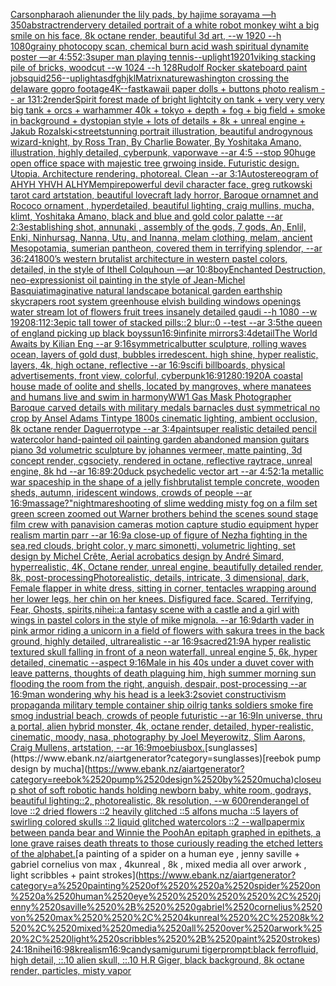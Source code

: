 [Carson](https://www.ebank.nz/aiartgenerator?category=Carson)[pharaoh alien](https://www.ebank.nz/aiartgenerator?category=pharaoh%2520alien)[under the lily pads, by hajime sorayama —h 350](https://www.ebank.nz/aiartgenerator?category=under%2520the%2520lily%2520pads%2C%2520by%2520hajime%2520sorayama%2520%E2%80%94h%2520350)[abstract](https://www.ebank.nz/aiartgenerator?category=abstract)[render](https://www.ebank.nz/aiartgenerator?category=render)[very detailed portrait of a white robot monkey wiht a big smile on his face, 8k octane render, beautiful 3d art, --w 1920 --h 1080](https://www.ebank.nz/aiartgenerator?category=very%2520detailed%2520portrait%2520of%2520a%2520white%2520robot%2520monkey%2520wiht%2520a%2520big%2520smile%2520on%2520his%2520face%2C%25208k%2520octane%2520render%2C%2520beautiful%25203d%2520art%2C%2520--w%25201920%2520--h%25201080)[grainy photocopy scan, chemical burn acid wash spiritual dynamite poster —ar 4:5](https://www.ebank.nz/aiartgenerator?category=grainy%2520photocopy%2520scan%2C%2520chemical%2520burn%2520acid%2520wash%2520spiritual%2520dynamite%2520poster%2520%E2%80%94ar%25204%3A5)[5](https://www.ebank.nz/aiartgenerator?category=5)[2:3](https://www.ebank.nz/aiartgenerator?category=2%3A3)[super man playing tennis](https://www.ebank.nz/aiartgenerator?category=super%2520man%2520playing%2520tennis)[--uplight](https://www.ebank.nz/aiartgenerator?category=--uplight)[1920](https://www.ebank.nz/aiartgenerator?category=1920)[1](https://www.ebank.nz/aiartgenerator?category=1)[viking stacking pile of bricks, woodcut --w 1024 --h 128](https://www.ebank.nz/aiartgenerator?category=viking%2520stacking%2520pile%2520of%2520bricks%2C%2520woodcut%2520--w%25201024%2520--h%2520128)[Rudolf Rocker skateboard paint job](https://www.ebank.nz/aiartgenerator?category=Rudolf%2520Rocker%2520skateboard%2520paint%2520job)[squid](https://www.ebank.nz/aiartgenerator?category=squid)[256](https://www.ebank.nz/aiartgenerator?category=256)[--uplight](https://www.ebank.nz/aiartgenerator?category=--uplight)[asdfghjkl](https://www.ebank.nz/aiartgenerator?category=asdfghjkl)[Matrix](https://www.ebank.nz/aiartgenerator?category=Matrix)[nature](https://www.ebank.nz/aiartgenerator?category=nature)[washington crossing the delaware gopro footage](https://www.ebank.nz/aiartgenerator?category=washington%2520crossing%2520the%2520delaware%2520gopro%2520footage)[4K](https://www.ebank.nz/aiartgenerator?category=4K)[--fast](https://www.ebank.nz/aiartgenerator?category=--fast)[kawaii paper dolls + buttons photo realism -- ar 13](https://www.ebank.nz/aiartgenerator?category=kawaii%2520paper%2520dolls%2520%2B%2520buttons%2520photo%2520realism%2520--%2520ar%252013)[1:2](https://www.ebank.nz/aiartgenerator?category=1%3A2)[render](https://www.ebank.nz/aiartgenerator?category=render)[Spirit forest made of bright light](https://www.ebank.nz/aiartgenerator?category=Spirit%2520forest%2520made%2520of%2520bright%2520light)[city on tank + very very very big tank + orcs + warhammer 40k + tokyo + depth + fog + big field + smoke in background + dystopian style + lots of details + 8k + unreal engine + Jakub Rozalski](https://www.ebank.nz/aiartgenerator?category=city%2520on%2520tank%2520%2B%2520very%2520very%2520very%2520big%2520tank%2520%2B%2520orcs%2520%2B%2520warhammer%252040k%2520%2B%2520tokyo%2520%2B%2520depth%2520%2B%2520fog%2520%2B%2520big%2520field%2520%2B%2520smoke%2520in%2520background%2520%2B%2520dystopian%2520style%2520%2B%2520lots%2520of%2520details%2520%2B%25208k%2520%2B%2520unreal%2520engine%2520%2B%2520Jakub%2520Rozalski)[<street](https://www.ebank.nz/aiartgenerator?category=%3Cstreet)[stunning portrait illustration, beautiful androgynous wizard-knight, by Ross Tran, By Charlie Bowater, By Yoshitaka Amano, illustration, highly detailed, cyberpunk, vaporwave --ar 4:5 --stop 90](https://www.ebank.nz/aiartgenerator?category=stunning%2520portrait%2520illustration%2C%2520beautiful%2520androgynous%2520wizard-knight%2C%2520by%2520Ross%2520Tran%2C%2520By%2520Charlie%2520Bowater%2C%2520By%2520Yoshitaka%2520Amano%2C%2520illustration%2C%2520highly%2520detailed%2C%2520cyberpunk%2C%2520vaporwave%2520--ar%25204%3A5%2520--stop%252090)[huge open office space with majestic tree grwoing inside. Futuristic design. Utopia. Architecture rendering. photoreal. Clean --ar 3:1](https://www.ebank.nz/aiartgenerator?category=huge%2520open%2520office%2520space%2520with%2520majestic%2520tree%2520grwoing%2520inside.%2520Futuristic%2520design.%2520Utopia.%2520Architecture%2520rendering.%2520photoreal.%2520Clean%2520--ar%25203%3A1)[Autostereogram of AHYH YHVH ALHYM](https://www.ebank.nz/aiartgenerator?category=Autostereogram%2520of%2520AHYH%2520YHVH%2520ALHYM)[empire](https://www.ebank.nz/aiartgenerator?category=empire)[powerful devil character face, greg rutkowski tarot card artstation, beautiful lovecraft lady horror, Baroque ornamnet and Rococo ornament , hyperdetailed, beautiful lighting, craig mullins, mucha, klimt, Yoshitaka Amano, black and blue and gold color palatte --ar 2:3](https://www.ebank.nz/aiartgenerator?category=powerful%2520devil%2520character%2520face%2C%2520greg%2520rutkowski%2520tarot%2520card%2520artstation%2C%2520beautiful%2520lovecraft%2520lady%2520horror%2C%2520Baroque%2520ornamnet%2520and%2520Rococo%2520ornament%2520%2C%2520hyperdetailed%2C%2520beautiful%2520lighting%2C%2520craig%2520mullins%2C%2520mucha%2C%2520klimt%2C%2520Yoshitaka%2520Amano%2C%2520black%2520and%2520blue%2520and%2520gold%2520color%2520palatte%2520--ar%25202%3A3)[establishing shot, annunaki ,  assembly of the gods, 7 gods, An, Enlil, Enki, Ninhursag, Nanna, Utu, and Inanna, melam clothing, melam, ancient Mesopotamia, sumerian pantheon, covered them in terrifying splendor, --ar 36:24](https://www.ebank.nz/aiartgenerator?category=establishing%2520shot%2C%2520annunaki%2520%2C%2520%2520assembly%2520of%2520the%2520gods%2C%25207%2520gods%2C%2520An%2C%2520Enlil%2C%2520Enki%2C%2520Ninhursag%2C%2520Nanna%2C%2520Utu%2C%2520and%2520Inanna%2C%2520melam%2520clothing%2C%2520melam%2C%2520ancient%2520Mesopotamia%2C%2520sumerian%2520pantheon%2C%2520covered%2520them%2520in%2520terrifying%2520splendor%2C%2520--ar%252036%3A24)[1800’s western brutalist architecture in western pastel colors, detailed, in the style of Ithell Colquhoun —ar 10:8](https://www.ebank.nz/aiartgenerator?category=1800%E2%80%99s%2520western%2520brutalist%2520architecture%2520in%2520western%2520pastel%2520colors%2C%2520detailed%2C%2520in%2520the%2520style%2520of%2520Ithell%2520Colquhoun%2520%E2%80%94ar%252010%3A8)[boy](https://www.ebank.nz/aiartgenerator?category=boy)[Enchanted Destruction, neo-expressionist oil painting in the style of Jean-Michel Basquiat](https://www.ebank.nz/aiartgenerator?category=Enchanted%2520Destruction%2C%2520neo-expressionist%2520oil%2520painting%2520in%2520the%2520style%2520of%2520Jean-Michel%2520Basquiat)[imaginative natural landscape botanical garden earthship skycrapers root system greenhouse elvish building windows openings water stream lot of flowers fruit trees insanely detailed gaudi --h 1080 --w 1920](https://www.ebank.nz/aiartgenerator?category=imaginative%2520natural%2520landscape%2520botanical%2520garden%2520earthship%2520skycrapers%2520root%2520system%2520greenhouse%2520elvish%2520building%2520windows%2520openings%2520water%2520stream%2520lot%2520of%2520flowers%2520fruit%2520trees%2520insanely%2520detailed%2520gaudi%2520--h%25201080%2520--w%25201920)[8:11](https://www.ebank.nz/aiartgenerator?category=8%3A11)[2:3](https://www.ebank.nz/aiartgenerator?category=2%3A3)[epic tall tower of stacked pills::2 blur::0 --test --ar 3:5](https://www.ebank.nz/aiartgenerator?category=epic%2520tall%2520tower%2520of%2520stacked%2520pills%3A%3A2%2520blur%3A%3A0%2520--test%2520--ar%25203%3A5)[the queen of england picking up black boys](https://www.ebank.nz/aiartgenerator?category=the%2520queen%2520of%2520england%2520picking%2520up%2520black%2520boys)[sun](https://www.ebank.nz/aiartgenerator?category=sun)[16:9](https://www.ebank.nz/aiartgenerator?category=16%3A9)[infinite mirrors](https://www.ebank.nz/aiartgenerator?category=infinite%2520mirrors)[3:4](https://www.ebank.nz/aiartgenerator?category=3%3A4)[detail](https://www.ebank.nz/aiartgenerator?category=detail)[The World Awaits by Kilian Eng --ar 9:16](https://www.ebank.nz/aiartgenerator?category=The%2520World%2520Awaits%2520by%2520Kilian%2520Eng%2520--ar%25209%3A16)[symmetrical](https://www.ebank.nz/aiartgenerator?category=symmetrical)[butter sculpture, rolling waves ocean, layers of gold dust, bubbles irredescent. high shine, hyper realistic, layers, 4k, high octane, reflective --ar 16:9](https://www.ebank.nz/aiartgenerator?category=butter%2520sculpture%2C%2520rolling%2520waves%2520ocean%2C%2520layers%2520of%2520gold%2520dust%2C%2520bubbles%2520irredescent.%2520high%2520shine%2C%2520hyper%2520realistic%2C%2520layers%2C%25204k%2C%2520high%2520octane%2C%2520reflective%2520--ar%252016%3A9)[scifi billboards, physical advertisements, front view, colorful, cyberpunk](https://www.ebank.nz/aiartgenerator?category=scifi%2520billboards%2C%2520physical%2520advertisements%2C%2520front%2520view%2C%2520colorful%2C%2520cyberpunk)[16:9](https://www.ebank.nz/aiartgenerator?category=16%3A9)[1280:1920](https://www.ebank.nz/aiartgenerator?category=1280%3A1920)[A coastal house made of oolite and shells, located by mangroves, where manatees and humans live and swim in harmony](https://www.ebank.nz/aiartgenerator?category=A%2520coastal%2520house%2520made%2520of%2520oolite%2520and%2520shells%2C%2520located%2520by%2520mangroves%2C%2520where%2520manatees%2520and%2520humans%2520live%2520and%2520swim%2520in%2520harmony)[WW1 Gas Mask Photographer Baroque carved details with military medals barnacles dust  symmetrical no crop by Ansel Adams Tintype 1800s cinematic lighting, ambient occlusion, 8k octane render  Daguerrotype --ar 3:4](https://www.ebank.nz/aiartgenerator?category=WW1%2520Gas%2520Mask%2520Photographer%2520Baroque%2520carved%2520details%2520with%2520military%2520medals%2520barnacles%2520dust%2520%2520symmetrical%2520no%2520crop%2520by%2520Ansel%2520Adams%2520Tintype%25201800s%2520cinematic%2520lighting%2C%2520ambient%2520occlusion%2C%25208k%2520octane%2520render%2520%2520Daguerrotype%2520--ar%25203%3A4)[paint](https://www.ebank.nz/aiartgenerator?category=paint)[super realistic detailed pencil watercolor hand-painted oil painting garden abandoned mansion guitars piano 3d volumetric sculpture by johannes vermeer, matte painting, 3d concept render, cgsociety, rendered in octane, reflective raytrace, unreal engine, 8k hd --ar 16:8](https://www.ebank.nz/aiartgenerator?category=super%2520realistic%2520detailed%2520pencil%2520watercolor%2520hand-painted%2520oil%2520painting%2520garden%2520abandoned%2520mansion%2520guitars%2520piano%25203d%2520volumetric%2520sculpture%2520by%2520johannes%2520vermeer%2C%2520matte%2520painting%2C%25203d%2520concept%2520render%2C%2520cgsociety%2C%2520rendered%2520in%2520octane%2C%2520reflective%2520raytrace%2C%2520unreal%2520engine%2C%25208k%2520hd%2520--ar%252016%3A8)[9:20](https://www.ebank.nz/aiartgenerator?category=9%3A20)[duck psychedelic vector art --ar 4:5](https://www.ebank.nz/aiartgenerator?category=duck%2520psychedelic%2520vector%2520art%2520--ar%25204%3A5)[2:1](https://www.ebank.nz/aiartgenerator?category=2%3A1)[a metallic war spaceship in the shape of a jelly fish](https://www.ebank.nz/aiartgenerator?category=a%2520metallic%2520war%2520spaceship%2520in%2520the%2520shape%2520of%2520a%2520jelly%2520fish)[brutalist temple concrete, wooden sheds, autumn, iridescent windows, crowds of people --ar 16:9](https://www.ebank.nz/aiartgenerator?category=brutalist%2520temple%2520concrete%2C%2520wooden%2520sheds%2C%2520autumn%2C%2520iridescent%2520windows%2C%2520crowds%2520of%2520people%2520--ar%252016%3A9)[massage?"](https://www.ebank.nz/aiartgenerator?category=massage%3F%22)[nightmare](https://www.ebank.nz/aiartgenerator?category=nightmare)[shooting of slime wedding misty fog on a film set green screen zoomed out Warner brothers behind the scenes sound stage film crew with panavision cameras motion capture studio equipment hyper realism martin parr --ar 16:9](https://www.ebank.nz/aiartgenerator?category=shooting%2520of%2520slime%2520wedding%2520misty%2520fog%2520on%2520a%2520film%2520set%2520green%2520screen%2520zoomed%2520out%2520Warner%2520brothers%2520behind%2520the%2520scenes%2520sound%2520stage%2520film%2520crew%2520with%2520panavision%2520cameras%2520motion%2520capture%2520studio%2520equipment%2520hyper%2520realism%2520martin%2520parr%2520--ar%252016%3A9)[a close-up of figure of Nezha fighting in the sea,red clouds, bright color, y marc simonetti, volumetric lighting, set design by Michel Crête, Aerial acrobatics design by André Simard, hyperrealistic, 4K, Octane render, unreal engine, beautifully detailed render, 8k, post-processing](https://www.ebank.nz/aiartgenerator?category=a%2520close-up%2520of%2520figure%2520of%2520Nezha%2520fighting%2520in%2520the%2520sea%2Cred%2520clouds%2C%2520bright%2520color%2C%2520y%2520marc%2520simonetti%2C%2520volumetric%2520lighting%2C%2520set%2520design%2520by%2520Michel%2520Cr%C3%AAte%2C%2520Aerial%2520acrobatics%2520design%2520by%2520Andr%C3%A9%2520Simard%2C%2520hyperrealistic%2C%25204K%2C%2520Octane%2520render%2C%2520unreal%2520engine%2C%2520beautifully%2520detailed%2520render%2C%25208k%2C%2520post-processing)[Photorealistic, details, intricate, 3 dimensional, dark, Female flapper in white dress,  sitting in corner, tentacles wrapping around her lower legs, her chin on her knees. Disfigured face. Scared. Terrifying, Fear,  Ghosts,  spirits,](https://www.ebank.nz/aiartgenerator?category=Photorealistic%2C%2520details%2C%2520intricate%2C%25203%2520dimensional%2C%2520dark%2C%2520Female%2520flapper%2520in%2520white%2520dress%2C%2520%2520sitting%2520in%2520corner%2C%2520tentacles%2520wrapping%2520around%2520her%2520lower%2520legs%2C%2520her%2520chin%2520on%2520her%2520knees.%2520Disfigured%2520face.%2520Scared.%2520Terrifying%2C%2520Fear%2C%2520%2520Ghosts%2C%2520%2520spirits%2C)[nihei](https://www.ebank.nz/aiartgenerator?category=nihei)[::](https://www.ebank.nz/aiartgenerator?category=%3A%3A)[a fantasy scene with a castle and a girl with wings in pastel colors in the style of mike mignola. --ar 16:9](https://www.ebank.nz/aiartgenerator?category=a%2520fantasy%2520scene%2520with%2520a%2520castle%2520and%2520a%2520girl%2520with%2520wings%2520in%2520pastel%2520colors%2520in%2520the%2520style%2520of%2520mike%2520mignola.%2520--ar%252016%3A9)[darth vader in pink armor riding a unicorn in a field of flowers with sakura trees in the back ground, highly detailed, ultrarealistic --ar 16:9](https://www.ebank.nz/aiartgenerator?category=darth%2520vader%2520in%2520pink%2520armor%2520riding%2520a%2520unicorn%2520in%2520a%2520field%2520of%2520flowers%2520with%2520sakura%2520trees%2520in%2520the%2520back%2520ground%2C%2520highly%2520detailed%2C%2520ultrarealistic%2520--ar%252016%3A9)[sacred](https://www.ebank.nz/aiartgenerator?category=sacred)[21:9](https://www.ebank.nz/aiartgenerator?category=21%3A9)[A hyper realistic textured skull falling in front of a neon waterfall, unreal engine 5, 6k, hyper detailed, cinematic --aspect 9:16](https://www.ebank.nz/aiartgenerator?category=A%2520hyper%2520realistic%2520textured%2520skull%2520falling%2520in%2520front%2520of%2520a%2520neon%2520waterfall%2C%2520unreal%2520engine%25205%2C%25206k%2C%2520hyper%2520detailed%2C%2520cinematic%2520--aspect%25209%3A16)[Male in his 40s under a duvet cover with leave patterns, thoughts of death plaguing him, high summer morning sun flooding the room from the right, anguish, despair, post-processing --ar 16:9](https://www.ebank.nz/aiartgenerator?category=Male%2520in%2520his%252040s%2520under%2520a%2520duvet%2520cover%2520with%2520leave%2520patterns%2C%2520thoughts%2520of%2520death%2520plaguing%2520him%2C%2520high%2520summer%2520morning%2520sun%2520flooding%2520the%2520room%2520from%2520the%2520right%2C%2520anguish%2C%2520despair%2C%2520post-processing%2520--ar%252016%3A9)[man wondering why his head is a leek](https://www.ebank.nz/aiartgenerator?category=man%2520wondering%2520why%2520his%2520head%2520is%2520a%2520leek)[3:2](https://www.ebank.nz/aiartgenerator?category=3%3A2)[soviet constructivism propaganda military temple container ship oilrig tanks soldiers smoke fire smog industrial beach, crowds of people futuristic --ar 16:9](https://www.ebank.nz/aiartgenerator?category=soviet%2520constructivism%2520propaganda%2520military%2520temple%2520container%2520ship%2520oilrig%2520tanks%2520soldiers%2520smoke%2520fire%2520smog%2520industrial%2520beach%2C%2520crowds%2520of%2520people%2520futuristic%2520--ar%252016%3A9)[In universe, thru a portal, alien hybrid monster, 4k, octane render, detailed, hyper-realistic, cinematic, moody, nasa, photography by Joel Meyerowitz, Slim Aarons, Craig Mullens, artstation, --ar 16:9](https://www.ebank.nz/aiartgenerator?category=In%2520universe%2C%2520thru%2520a%2520portal%2C%2520alien%2520hybrid%2520monster%2C%25204k%2C%2520octane%2520render%2C%2520detailed%2C%2520hyper-realistic%2C%2520cinematic%2C%2520moody%2C%2520nasa%2C%2520photography%2520by%2520Joel%2520Meyerowitz%2C%2520Slim%2520Aarons%2C%2520Craig%2520Mullens%2C%2520artstation%2C%2520--ar%252016%3A9)[moebius](https://www.ebank.nz/aiartgenerator?category=moebius)[box.](https://www.ebank.nz/aiartgenerator?category=box.)[sunglasses](https://www.ebank.nz/aiartgenerator?category=sunglasses)[reebok pump design by mucha](https://www.ebank.nz/aiartgenerator?category=reebok%2520pump%2520design%2520by%2520mucha)[closeup shot of soft robotic hands holding newborn baby, white room, godrays, beautiful lighting::2, photorealistic, 8k resolution, --w 600](https://www.ebank.nz/aiartgenerator?category=closeup%2520shot%2520of%2520soft%2520robotic%2520hands%2520holding%2520newborn%2520baby%2C%2520white%2520room%2C%2520godrays%2C%2520beautiful%2520lighting%3A%3A2%2C%2520photorealistic%2C%25208k%2520resolution%2C%2520--w%2520600)[render](https://www.ebank.nz/aiartgenerator?category=render)[angel of love ::2 dried flowers ::2 heavily glitched ::5 alfons mucha ::5 layers of swirling colored skulls ::2 liquid glitched watercolors ::2 --wallpaper](https://www.ebank.nz/aiartgenerator?category=angel%2520of%2520love%2520%3A%3A2%2520dried%2520flowers%2520%3A%3A2%2520heavily%2520glitched%2520%3A%3A5%2520alfons%2520mucha%2520%3A%3A5%2520layers%2520of%2520swirling%2520colored%2520skulls%2520%3A%3A2%2520liquid%2520glitched%2520watercolors%2520%3A%3A2%2520--wallpaper)[mix between panda bear and Winnie the Pooh](https://www.ebank.nz/aiartgenerator?category=mix%2520between%2520panda%2520bear%2520and%2520Winnie%2520the%2520Pooh)[An epitaph graphed in epithets, a lone grave raises death threats to those curiously reading the etched letters of the alphabet.](https://www.ebank.nz/aiartgenerator?category=An%2520epitaph%2520graphed%2520in%2520epithets%2C%2520a%2520lone%2520grave%2520raises%2520death%2520threats%2520to%2520those%2520curiously%2520reading%2520the%2520etched%2520letters%2520of%2520the%2520alphabet.)[a painting of  a spider on a human eye    , jenny saville +  gabriel cornelius von max  , 4kunreal , 8k , mixed media all over arwork , light scribbles + paint strokes](https://www.ebank.nz/aiartgenerator?category=a%2520painting%2520of%2520%2520a%2520spider%2520on%2520a%2520human%2520eye%2520%2520%2520%2520%2C%2520jenny%2520saville%2520%2B%2520%2520gabriel%2520cornelius%2520von%2520max%2520%2520%2C%25204kunreal%2520%2C%25208k%2520%2C%2520mixed%2520media%2520all%2520over%2520arwork%2520%2C%2520light%2520scribbles%2520%2B%2520paint%2520strokes)[24:18](https://www.ebank.nz/aiartgenerator?category=24%3A18)[nihei](https://www.ebank.nz/aiartgenerator?category=nihei)[16:9](https://www.ebank.nz/aiartgenerator?category=16%3A9)[8k](https://www.ebank.nz/aiartgenerator?category=8k)[realism](https://www.ebank.nz/aiartgenerator?category=realism)[16:9](https://www.ebank.nz/aiartgenerator?category=16%3A9)[candys](https://www.ebank.nz/aiartgenerator?category=candys)[amigurumi tiger](https://www.ebank.nz/aiartgenerator?category=amigurumi%2520tiger)[prompt:black ferrofluid, high detail, ::.10 alien skull, ::.10 H.R Giger, black background, 8k octane render, particles, misty vapor](https://www.ebank.nz/aiartgenerator?category=prompt%3Ablack%2520ferrofluid%2C%2520high%2520detail%2C%2520%3A%3A.10%2520alien%2520skull%2C%2520%3A%3A.10%2520H.R%2520Giger%2C%2520black%2520background%2C%25208k%2520octane%2520render%2C%2520particles%2C%2520misty%2520vapor)